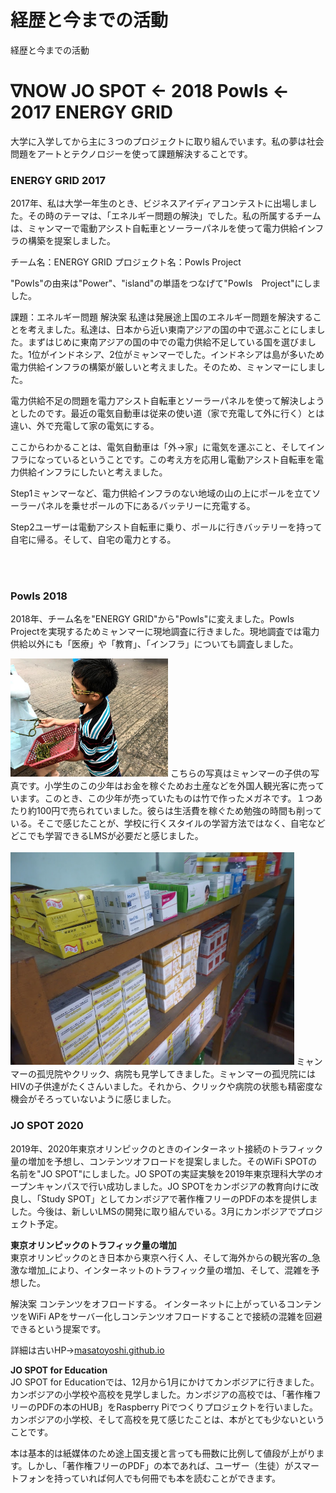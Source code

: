 # 経歴と今までの活動
経歴と今までの活動

# ∇NOW JO SPOT ← 2018 PowIs ← 2017 ENERGY GRID 

大学に入学してから主に３つのプロジェクトに取り組んでいます。私の夢は社会問題をアートとテクノロジーを使って課題解決することです。



### ENERGY GRID 2017   
2017年、私は大学一年生のとき、ビジネスアイディアコンテストに出場しました。その時のテーマは、「エネルギー問題の解決」でした。私の所属するチームは、ミャンマーで電動アシスト自転車とソーラーパネルを使って電力供給インフラの構築を提案しました。

チーム名：ENERGY GRID
プロジェクト名：PowIs Project

  
"PowIs"の由来は"Power"、"island"の単語をつなげて"PowIs　Project"にしました。

課題：エネルギー問題
解決案
私達は発展途上国のエネルギー問題を解決することを考えました。私達は、日本から近い東南アジアの国の中で選ぶことにしました。まずはじめに東南アジアの国の中での電力供給不足している国を選びました。1位がインドネシア、2位がミャンマーでした。インドネシアは島が多いため電力供給インフラの構築が厳しいと考えました。そのため、ミャンマーにしました。

電力供給不足の問題を電力アシスト自転車とソーラーパネルを使って解決しようとしたのです。最近の電気自動車は従来の使い道（家で充電して外に行く）とは違い、外で充電して家の電気にする。

ここからわかることは、電気自動車は「外→家」に電気を運ぶこと、そしてインフラになっているということです。この考え方を応用し電動アシスト自転車を電力供給インフラにしたいと考えました。

Step1ミャンマーなど、電力供給インフラのない地域の山の上にポールを立てソーラーパネルを乗せポールの下にあるバッテリーに充電する。

Step2ユーザーは電動アシスト自転車に乗り、ポールに行きバッテリーを持って自宅に帰る。そして、自宅の電力とする。

<br><br>




### PowIs 2018   
2018年、チーム名を"ENERGY GRID"から"PowIs"に変えました。PowIs Projectを実現するためミャンマーに現地調査に行きました。現地調査では電力供給以外にも「医療」や「教育」、「インフラ」についても調査しました。         
      
    
        
  
  
<img src='2.jpg' width='50%'>   
こちらの写真はミャンマーの子供の写真です。小学生のこの少年はお金を稼ぐためお土産などを外国人観光客に売っています。このとき、この少年が売っていたものは竹で作ったメガネです。１つあたり約100円で売られていました。彼らは生活費を稼ぐため勉強の時間も削っている。そこで感じたことが、学校に行くスタイルの学習方法ではなく、自宅などどこでも学習できるLMSが必要だと感じました。<br><br>    
<img src='12.jpeg' width='90%>  
  <img src='13.jpg' width='90%>                        
             <img src='15.jpg' width='90%>           
ミャンマーの孤児院やクリック、病院も見学してきました。ミャンマーの孤児院にはHIVの子供達がたくさんいました。それから、クリックや病院の状態も精密度な機会がそろっていないように感じました。　
   
   
### JO SPOT 2020   
2019年、2020年東京オリンピックのときのインターネット接続のトラフィック量の増加を予想し、コンテンツオフロードを提案しました。そのWiFi SPOTの名前を"JO SPOT"にしました。JO SPOTの実証実験を2019年東京理科大学のオープンキャンパスで行い成功しました。JO SPOTをカンボジアの教育向けに改良し、「Study SPOT」としてカンボジアで著作権フリーのPDFの本を提供しました。今後は、新しいLMSの開発に取り組んでいる。3月にカンボジアでプロジェクト予定。

**東京オリンピックのトラフィック量の増加**   
東京オリンピックのとき日本から東京へ行く人、そして海外からの観光客の_急激な増加_により、インターネットのトラフィック量の増加、そして、混雑を予想した。

解決案
コンテンツをオフロードする。
インターネットに上がっているコンテンツをWiFi APをサーバー化しコンテンツオフロードすることで接続の混雑を回避できるという提案です。

詳細は古いHP→[masatoyoshi.github.io](masatoyoshi.github.io)
   
   
**JO SPOT for Education**   
JO SPOT for Educationでは、12月から1月にかけてカンボジアに行きました。カンボジアの小学校や高校を見学しました。カンボジアの高校では、「著作権フリーのPDFの本のHUB」をRaspberry Piでつくりプロジェクトを行いました。カンボジアの小学校、そして高校を見て感じたことは、本がとても少ないということです。

本は基本的は紙媒体のため途上国支援と言っても冊数に比例して値段が上がります。しかし、「著作権フリーのPDF」の本であれば、ユーザー（生徒）がスマートフォンを持っていれば何人でも何冊でも本を読むことができます。　
